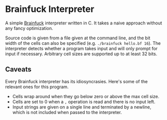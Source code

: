 # Brainfuck Interpreter

A simple [Brainfuck](https://en.wikipedia.org/wiki/Brainfuck) interpreter
written in C. It takes a naive approach without any fancy optimization.

Source code is given from a file given at the command line, and the bit width
of the cells can also be specified (e.g. `./brainfuck hello.bf 16`). The
interpreter detects whether a program takes input and will only prompt for
input if necessary. Arbitrary cell sizes are supported up to at least 32
bits.

## Caveats
Every Brainfuck interpreter has its idiosyncrasies. Here's some of the
relevant ones for this program.
- Cells wrap around when they go below zero or above the max cell size.
- Cells are set to 0 when a `,` operation is read and there is no input left.
- Input strings are given on a single line and terminated by a newline, which
  is not included when passed to the interpreter.

